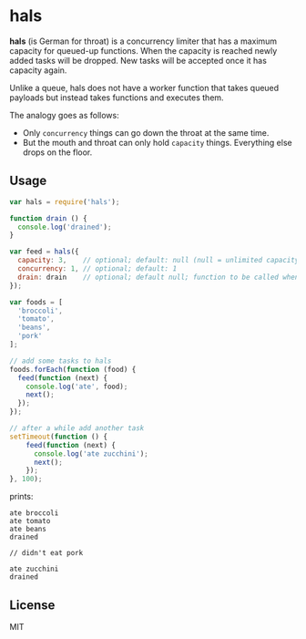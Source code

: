 hals
====

**hals** (is German for throat) is a concurrency limiter that has a maximum
capacity for queued-up functions. When the capacity is reached newly added
tasks will be dropped. New tasks will be accepted once it has capacity again.

Unlike a queue, hals does not have a worker function that takes queued payloads
but instead takes functions and executes them.

The analogy goes as follows:

 - Only `concurrency` things can go down the throat at the same time.
 - But the mouth and throat can only hold `capacity` things. Everything else
   drops on the floor.

## Usage

```js
var hals = require('hals');

function drain () {
  console.log('drained');
}

var feed = hals({
  capacity: 3,    // optional; default: null (null = unlimited capacity)
  concurrency: 1, // optional; default: 1
  drain: drain    // optional; default null; function to be called when queue is empty
});

var foods = [  
  'broccoli',
  'tomato',
  'beans',
  'pork'
];

// add some tasks to hals
foods.forEach(function (food) {
  feed(function (next) {
    console.log('ate', food);
    next();
  });
});

// after a while add another task
setTimeout(function () {
	feed(function (next) {
	  console.log('ate zucchini');
	  next();
	});
}, 100);
```

prints:

```
ate broccoli
ate tomato
ate beans
drained

// didn't eat pork

ate zucchini
drained
```


## License

MIT
